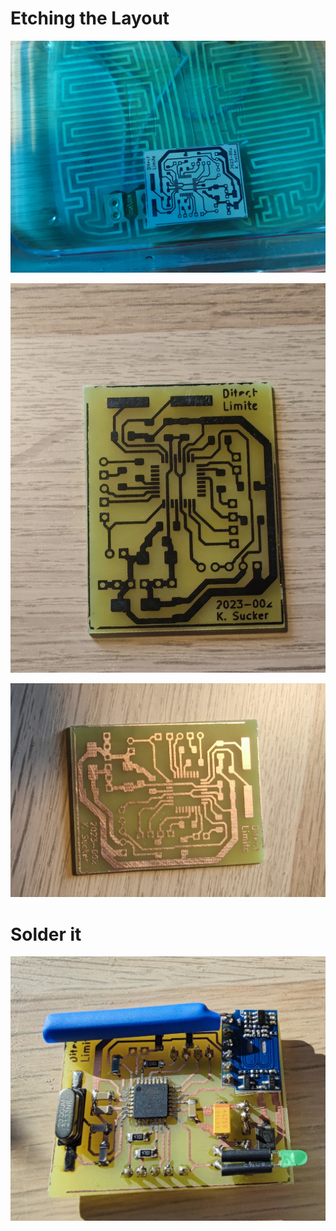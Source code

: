 # Etching the Layout

![1](https://raw.githubusercontent.com/runtime429/Purejet_Limiter/main/PCB_make/IMG_20230628_155945.jpg)

![2](https://raw.githubusercontent.com/runtime429/Purejet_Limiter/main/PCB_make/IMG_20230628_161622.jpg)

![3](https://raw.githubusercontent.com/runtime429/Purejet_Limiter/main/PCB_make/IMG_20230628_161730.jpg)

# Solder it

![4](https://raw.githubusercontent.com/runtime429/Purejet_Limiter/main/PCB_make/IMG_20230628_184607.jpg)
